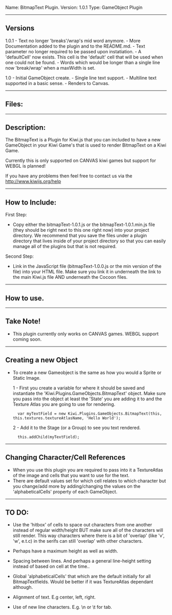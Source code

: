 Name: BitmapText Plugin.
Version: 1.0.1
Type: GameObject Plugin

----------------------------------------------------------------------------------------
Versions
----------------------------------------------------------------------------------------

1.0.1
	- Text no longer 'breaks'/wrap's mid word anymore.
	- More Documentation added to the plugin and to the README.md.
	- Text parameter no longer required to be passed upon instatiation.
	- A 'defaultCell' now exists. This cell is the 'default' cell that will be used when one could not be found.
	- Words which would be longer than a single line now 'break/wrap' when a maxWidth is set.

1.0 - Initial GameObject create. 
	- Single line text support.
	- Multiline text supported in a basic sense.
	- Renders to Canvas.

----------------------------------------------------------------------------------------
Files:
----------------------------------------------------------------------------------------
	

----------------------------------------------------------------------------------------
Description:
----------------------------------------------------------------------------------------
The BitmapText is a Plugin for Kiwi.js that you can included to have a new GameObject in your Kiwi Game's that is used to render BitmapText on a Kiwi Game.

Currently this is only supported on CANVAS kiwi games but support for WEBGL is planned! 

If you have any problems then feel free to contact us via the http://www.kiwijs.org/help

----------------------------------------------------------------------------------------
How to Include: 
----------------------------------------------------------------------------------------

First Step:
- Copy either the bitmapText-1.0.1.js or the bitmapText-1.0.1.min.js file (they should be right next to this one right now) into your project directory. We recommend that you save the files under a plugin directory that lives inside of your project directory so that you can easily manage all of the plugins but that is not required.


Second Step:
- Link in the JavaScript file (bitmapText-1.0.0.js or the min version of the file) into your HTML file. Make sure you link it in underneath the link to the main Kiwi.js file AND underneath the Cocoon files.


----------------------------------------------------------------------------------------
How to use.
----------------------------------------------------------------------------------------

--------------------------------------------
Take Note!
-------------------------------------------- 
- This plugin currently only works on CANVAS games. WEBGL support coming soon. 

--------------------------------------------
Creating a new Object
--------------------------------------------
- To create a new Gameobject is the same as how you would a Sprite or Static Image.

	1 - First you create a variable for where it should be saved and instantiate the 'Kiwi.Plugins.GameObjects.BitmapText' object. 
	    Make sure you pass into the object at least the 'State' you are adding it to and the Texture Atlas you are going to use for rendering.
		
		var myTextField = new Kiwi.Plugins.GameObjects.BitmapText(this, this.textures.textureAtlasName, 'Hello World');

	2 - Add it to the Stage (or a Group) to see you text rendered.
		
		this.addChild(myTextField);

--------------------------------------------
Changing Character/Cell References
--------------------------------------------
- When you use this plugin you are required to pass into it a TextureAtlas of the image and cells that you want to use for the text.
- There are default values set for which cell relates to which character but you change/add more by adding/changing the values on the 'alphabeticalCells' property of each GameObject.  

----------------------------------------------------------------------------------------
TO DO:
----------------------------------------------------------------------------------------

- Use the 'hitbox' of cells to space out characters from one another instead of regular width/height BUT make sure all of the characters will still render. This way characters where there is a bit of 'overlap' (like 'v', 'w', e.t.c) in the serifs can still 'overlap' with other characters.

- Perhaps have a maximum height as well as width.

- Spacing between lines. And perhaps a general line-height setting instead of based on cell at the time..

- Global 'alphabeticalCells' that which are the default initially for all BitmapTextfields. Would be better if it was TextureAtlas dependant although. 

- Alignment of text. E.g center, left, right.

- Use of new line characters. E.g. \n or \t for tab.
